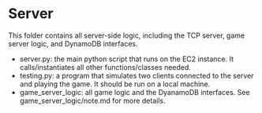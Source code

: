 # Server

This folder contains all server-side logic, including the TCP server, game server logic, and DynamoDB interfaces.

- server.py: the main python script that runs on the EC2 instance. It calls/instantiates all other functions/classes needed.
- testing.py: a program that simulates two clients connected to the server and playing the game. It should be run on a local machine.
- game_server_logic: all game logic and the DyanamoDB interfaces. See game_server_logic/note.md for more details.